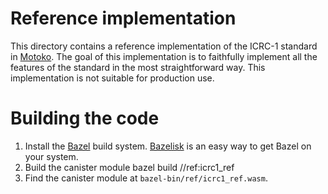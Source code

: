 # Reference implementation

This directory contains a reference implementation of the ICRC-1 standard in [Motoko](https://internetcomputer.org/docs/current/developer-docs/build/languages/motoko/).
The goal of this implementation is to faithfully implement all the features of the standard in the most straightforward way.
This implementation is not suitable for production use.

# Building the code

  1. Install the [Bazel](https://bazel.build/) build system.
     [Bazelisk](https://github.com/bazelbuild/bazelisk) is an easy way to get Bazel on your system.
  2. Build the canister module
             bazel build //ref:icrc1_ref
  3. Find the canister module at `bazel-bin/ref/icrc1_ref.wasm`.
